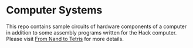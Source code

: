 # Computer Systems
 This repo contains sample circuits of hardware components of a computer in addition to some assembly programs written for the Hack computer. Please visit [From Nand to Tetris](https://www.nand2tetris.org/) for more details.
